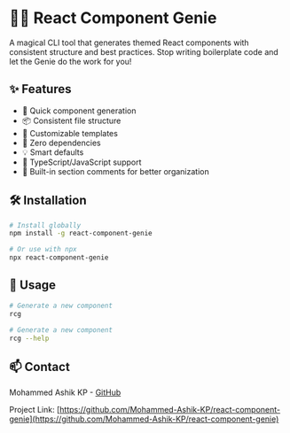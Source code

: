 # 🧞‍♂️ React Component Genie

A magical CLI tool that generates themed React components with consistent structure and best practices. Stop writing boilerplate code and let the Genie do the work for you!

## ✨ Features

- 🚀 Quick component generation
- 📦 Consistent file structure
- 🎨 Customizable templates
- 🔧 Zero dependencies
- 💡 Smart defaults
- 🎯 TypeScript/JavaScript support
- 📝 Built-in section comments for better organization

## 🛠️ Installation

```bash
# Install globally
npm install -g react-component-genie

# Or use with npx
npx react-component-genie
```

## 📖 Usage

```bash
# Generate a new component
rcg
```

```bash
# Generate a new component
rcg --help

```


## 📫 Contact

Mohammed Ashik KP - [GitHub](https://github.com/Mohammed-Ashik-KP)

Project Link: [https://github.com/Mohammed-Ashik-KP/react-component-genie](https://github.com/Mohammed-Ashik-KP/react-component-genie)